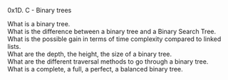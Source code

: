 0x1D. C - Binary trees

What is a binary tree.  
What is the difference between a binary tree and a Binary Search Tree.  
What is the possible gain in terms of time complexity compared to linked lists.  
What are the depth, the height, the size of a binary tree.  
What are the different traversal methods to go through a binary tree.  
What is a complete, a full, a perfect, a balanced binary tree.  
